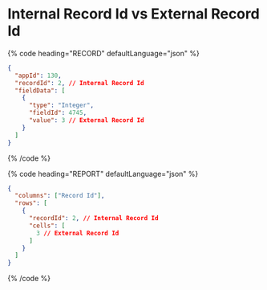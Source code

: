 # Internal Record Id vs External Record Id

{% code heading="RECORD" defaultLanguage="json" %}

```json
{
  "appId": 130,
  "recordId": 2, // Internal Record Id
  "fieldData": [
    {
      "type": "Integer",
      "fieldId": 4745,
      "value": 3 // External Record Id
    }
  ]
}
```

{% /code %}

{% code heading="REPORT" defaultLanguage="json" %}

```json
{
  "columns": ["Record Id"],
  "rows": [
    {
      "recordId": 2, // Internal Record Id
      "cells": [
        3 // External Record Id
      ]
    }
  ]
}
```

{% /code %}
